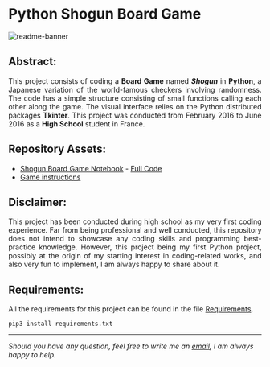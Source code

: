 #  Python Shogun Board Game 

![readme-banner](https://user-images.githubusercontent.com/108199052/206317853-56fe1610-de36-4cf0-baae-bed80487a8b1.jpg)

## Abstract:

<p align="justify">This project consists of coding a <b>Board Game</b> named <i><b>Shogun</b></i> in <b>Python</b>, a Japanese variation of the world-famous checkers involving randomness. The code has a simple structure consisting of small functions calling each other along the game. The visual interface relies on the Python distributed packages <b>Tkinter</b>. This project was conducted from February 2016 to June 2016 as a <b>High School</b> student in France.</p>

## Repository Assets:

- [Shogun Board Game Notebook](board-game/) - [Full Code](board-game/shogun.ipynb)
- [Game instructions](instructions/)

## Disclaimer:

<p align="justify"> This project has been conducted during high school as my very first coding experience. Far from being professional and well conducted, this repository does not intend to showcase any coding skills and programming best-practice knowledge. However, this project being my first Python project, possibly at the origin of my starting interest in coding-related works, and also very fun to implement, I am always happy to share about it.</p>

## Requirements:

All the requirements for this project can be found in the file [Requirements](requirements.txt).
```
pip3 install requirements.txt
```

***

<i>Should you have any question, feel free to write me an [email](mailto:mlepicier.msc2022@ivey.ca), I am always happy to help.</i>
